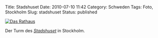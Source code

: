 Title: Stadshuset
Date: 2010-07-10 11:42
Category: Schweden
Tags: Foto, Stockholm
Slug: stadshuset
Status: published

[![Das
Rathaus](/pic/stadshustorn_s.jpg "Das Rathaus")](/pic/stadshustorn_l.jpg)

Der Turm des [*Stadshuset*](http://de.wikipedia.org/wiki/Stadshuset) in
Stockholm.

